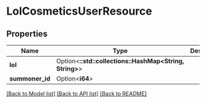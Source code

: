 # LolCosmeticsUserResource

## Properties

Name | Type | Description | Notes
------------ | ------------- | ------------- | -------------
**lol** | Option<**::std::collections::HashMap<String, String>**> |  | [optional]
**summoner_id** | Option<**i64**> |  | [optional]

[[Back to Model list]](../README.md#documentation-for-models) [[Back to API list]](../README.md#documentation-for-api-endpoints) [[Back to README]](../README.md)


